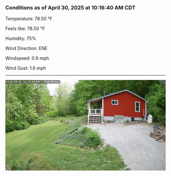 ### Conditions as of April 30, 2025 at 10:16:40 AM CDT 

Temperature: 78.50 &deg;F

Feels like: 78.50 &deg;F

Humidity: 75%

Wind Direction: ENE

Windspeed: 0.9 mph

Wind Gust: 1.6 mph

---

<img src="./images/latest.jpeg"/>

